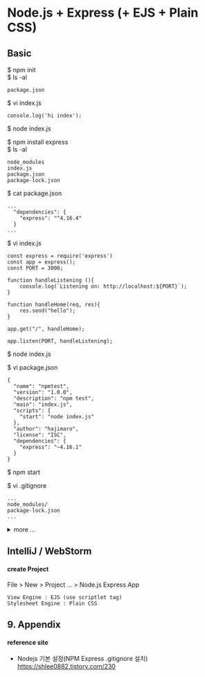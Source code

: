 # Node.js + Express (+ EJS + Plain CSS)

## Basic
$ npm init  
$ ls -al
```
package.json
```
$ vi index.js
```
console.log('hi index'); 
```
$ node index.js

$ npm install express  
$ ls -al
```
node_modules
index.js
package.json
package-lock.json
```
$ cat package.json
```
...
  "dependencies": {
    "express": "^4.16.4"
  }
...
```

$ vi index.js
```
const express = require('express')
const app = express();
const PORT = 3000;
 
function handleListening (){
    console.log(`Listening on: http://localhost:${PORT}`);
}

function handleHome(req, res){
    res.send("hello");
}

app.get("/", handleHome);

app.listen(PORT, handleListening);
```
$ node index.js

$ vi package.json
```
{
  "name": "npmtest",
  "version": "1.0.0",
  "description": "npm test",
  "main": "index.js",
  "scripts": {
    "start": "node index.js"
  },
  "author": "hajimaro",
  "license": "ISC",
  "dependencies": {
    "express": "~4.16.1"
  }
}
```
$ npm start

$ vi .gitignore
```
...
node_modules/
package-lock.json
...
```
<details>
<summary>more ...</summary>
<div markdown="1">

>```
># Logs
>logs
>*.log
>npm-debug.log*
>yarn-debug.log*
>yarn-error.log*
>lerna-debug.log*
>
># Diagnostic reports (https://nodejs.org/api/report.html)
>report.[0-9]*.[0-9]*.[0-9]*.[0-9]*.json
>
># Runtime data
>pids
>*.pid
>*.seed
>*.pid.lock
>
># Directory for instrumented libs generated by jscoverage/JSCover
>lib-cov
>
># Coverage directory used by tools like istanbul
>coverage
>*.lcov
>
># nyc test coverage
>.nyc_output
>
># Grunt intermediate storage (https://gruntjs.com/creating-plugins#storing-task-files)
>.grunt
>
># Bower dependency directory (https://bower.io/)
>bower_components
>
># node-waf configuration
>.lock-wscript
>
># Compiled binary addons (https://nodejs.org/api/addons.html)
>build/Release
>
># Dependency directories
>node_modules/
>jspm_packages/
>
># TypeScript v1 declaration files
>typings/
>
># TypeScript cache
>*.tsbuildinfo
>
># Optional npm cache directory
>.npm
>
># Optional eslint cache
>.eslintcache
>
># Microbundle cache
>.rpt2_cache/
>.rts2_cache_cjs/
>.rts2_cache_es/
>.rts2_cache_umd/
>
># Optional REPL history
>.node_repl_history
>
># Output of 'npm pack'
>*.tgz
>
># Yarn Integrity file
>.yarn-integrity
>
># dotenv environment variables file
>.env
>.env.test
>
># parcel-bundler cache (https://parceljs.org/)
>.cache
>
># Next.js build output
>.next
>
># Nuxt.js build / generate output
>.nuxt
>dist
>
># Gatsby files
>.cache/
># Comment in the public line in if your project uses Gatsby and *not* Next.js
># https://nextjs.org/blog/next-9-1#public-directory-support
># public
>
># vuepress build output
>.vuepress/dist
>
># Serverless directories
>.serverless/
>
># FuseBox cache
>.fusebox/
>
># DynamoDB Local files
>.dynamodb/
>
># TernJS port file
>.tern-port
>```

</div>
</details>

## IntelliJ / WebStorm

#### create Project
File > New > Project ... > Node.js Express App
```
View Engine : EJS (use scriptlet tag)
Stylesheet Engine : Plain CSS
```


## 9. Appendix

#### reference site

+ Nodejs 기본 설정(NPM Express .gitignore 설치)  
https://shlee0882.tistory.com/230
